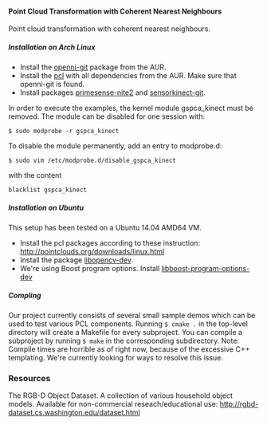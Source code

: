 #### Point Cloud Transformation with Coherent Nearest Neighbours

Point cloud transformation with coherent nearest neighbours.

##### Installation on Arch Linux
* Install the [openni-git](https://aur.archlinux.org/packages/openni-git/) package from the AUR.
* Install the [pcl](https://aur.archlinux.org/packages/pcl/) with all dependencies from the AUR.
Make sure that openni-git is found.
* Install packages [primesense-nite2](https://aur.archlinux.org/packages/primesense-nite2/) 
and [sensorkinect-git](https://aur.archlinux.org/packages/sensorkinect-git/).

In order to execute the examples, the kernel module gspca_kinect must be removed.
The module can be disabled for one session with:
```
$ sudo modprobe -r gspca_kinect
```
To disable the module permanently, add an entry to modprobe.d:
```
$ sudo vim /etc/modprobe.d/disable_gspca_kinect
```
with the content
```
blacklist gspca_kinect
```
##### Installation on Ubuntu
This setup has been tested on a Ubuntu 14.04 AMD64 VM.
* Install the pcl packages according to these instruction: http://pointclouds.org/downloads/linux.html
* Install the package [libopencv-dev](http://packages.ubuntu.com/en/trusty/libopencv-dev).
* We're using Boost program options. Install [libboost-program-options-dev](http://packages.ubuntu.com/en/trusty/libboost-program-options-dev)

##### Compling
Our project currently consists of several small sample demos which can be used to test various PCL components.
Running `$ cmake .` in the top-level directory will create a Makefile for every subproject.
You can compile a subproject by running `$ make` in the corresponding subdirectory.
Note: Compile times are horrible as of right now, because of the excessive C++ templating. We're currently looking for ways to resolve this issue.

### Resources
The RGB-D Object Dataset. A collection of various household object models.
Available for non-commercial reseach/educational use: http://rgbd-dataset.cs.washington.edu/dataset.html

